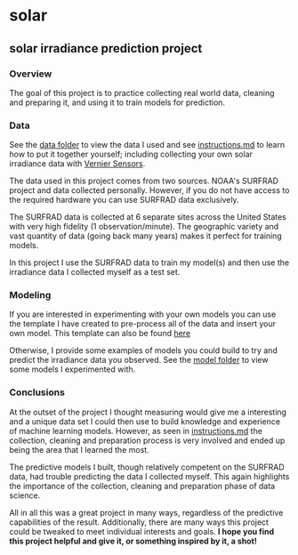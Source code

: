 # solar

## solar irradiance prediction project


### Overview
The goal of this project is to practice collecting real world data, cleaning and preparing it, and using it to train models for prediction. 

### Data
See the [data folder](https://github.com/ian-double-u/solar/tree/master/data) to view the data I used and see [instructions.md](https://github.com/ian-double-u/solar/blob/master/data/instructions.md) to learn how to put it together yourself; including collecting your own solar irradiance data with [Vernier Sensors]([https://www.vernier.com/](https://www.vernier.com/)).


The data used in this project comes from two sources. NOAA's SURFRAD project and data collected personally. However, if you do not have access to the required hardware you can use SURFRAD data exclusively. 


The SURFRAD data is collected at 6 separate sites across the United States with very high fidelity (1 observation/minute). The geographic variety and vast quantity of data (going back many years) makes it perfect for training models.

In this project I use the SURFRAD data to train my model(s) and then use the irradiance data I collected myself as a test set.


### Modeling


If you are interested in experimenting with your own models you can use the template I have created to pre-process all of the data and insert your own model. This template can also be found [here](https://github.com/ian-double-u/solar/blob/master/model_template.py)


Otherwise, I provide some examples of models you could build to try and predict the irradiance data you observed. See the [model folder](https://github.com/ian-double-u/solar/tree/master/model) to view some models I experimented with.


### Conclusions
At the outset of the project I thought measuring would give me a interesting and a unique data set I could then use to build knowledge and experience of machine learning models. However, as seen in [instructions.md](https://github.com/ian-double-u/solar/blob/master/data/instructions.md) the collection, cleaning and preparation process is very involved and ended up being the area that I learned the most. 


The predictive models I built, though relatively competent on the SURFRAD data, had trouble predicting the data I collected myself. This again highlights the importance of the collection, cleaning and preparation phase of data science.


All in all this was a great project in many ways, regardless of the predictive capabilities of the result. Additionally, there are many ways this project could be tweaked to meet individual interests and goals. 
**I hope you find this project helpful and give it, or something inspired by it, a shot!**
